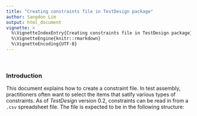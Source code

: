 ```yaml
---
title: "Creating constraints file in TestDesign package"
author: Sangdon Lim
output: html_document
vignette: >
  %\VignetteIndexEntry{Creating constraints file in TestDesign package}
  %\VignetteEngine{knitr::rmarkdown}
  %\VignetteEncoding{UTF-8}
---
```


<br/>

### Introduction

This document explains how to create a constraint file. In test assembly, practitioners often want to select the items that satify various types of constraints. As of *TestDesign* version 0.2, constraints can be read in from a `.csv` spreadsheet file. The file is expected to be in the following structure:


























